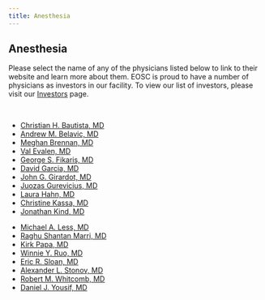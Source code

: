 ```yaml
---
title: Anesthesia
---
```


<section id="content">
	<div class="container_24">
		<div class="grid_24">
			<div class="wrapper">
				<div class="grid_17 alpha rt-ident-bot-1">
					<div class="rt-inner-ident-3">
						<h2 class="ident-bot-3">Anesthesia</h2>
						<div class="line ident-bot-13"></div>
						<p>Please select the name of any of the physicians listed below to link to their website and  learn more about them. EOSC is proud to have a number of physicians as investors in our facility. To view our list of investors, please visit our <a href="/patients/investors">Investors</a> page.</p>
					<p>&nbsp;</p>
					<div class="wrapper ident-bot-5">
							<div class="grid_8 alpha rt-ident-bot-2">
								<div class="wrapper ident-bot-15">
								</div>
								<ul class="list-2">
									<li><a href="http://www.etherelm.com" target="_blank">Christian H. Bautista, MD</a></li>
									<li><a href="http://www.etherelm.com" target="_blank">Andrew M. Belavic, MD</a></li>
									<li><a href="http://www.etherelm.com" target="_blank">Meghan Brennan, MD</a></li>
									<li><a href="http://www.etherelm.com" target="_blank">Val Evalen, MD</a></li>
									<li><a href="http://www.etherelm.com" target="_blank">George S. Fikaris, MD</a></li>
									<li><a href="http://www.etherelm.com" target="_blank">David Garcia, MD</a></li>
									<li><a href="http://www.etherelm.com" target="_blank">John G. Girardot, MD</a></li>
									<li><a href="http://www.etherelm.com" target="_blank">Juozas Gurevicius, MD</a></li>
									<li><a href="http://www.etherelm.com" target="_blank">Laura Hahn, MD</a></li>
									<li><a href="http://www.etherelm.com" target="_blank">Christine Kassa, MD</a></li>
									<li><a href="http://www.etherelm.com" target="_blank">Jonathan Kind, MD</a></li>
								</ul>
							</div>
							<div class="grid_8 omega">
								<div class="wrapper ident-bot-15"></div>
								<ul class="list-2">
									<li><a href="http://www.etherelm.com" target="_blank">Michael A. Less, MD</a></li>
									<li><a href="http://www.etherelm.com" target="_blank">Raghu Shantan Marri, MD</a></li>
									<li><a href="http://www.etherelm.com" target="_blank">Kirk Papa, MD</a></li>
									<li><a href="http://www.etherelm.com" target="_blank">Winnie Y. Ruo, MD</a></li>
									<li><a href="http://www.etherelm.com" target="_blank">Eric R. Sloan, MD</a></li>
									<li><a href="http://www.etherelm.com" target="_blank">Alexander L. Stonov, MD</a></li>
									<li><a href="http://www.etherelm.com" target="_blank">Robert M. Whitcomb, MD</a></li>
									<li><a href="http://www.etherelm.com" target="_blank">Daniel J. Yousif, MD</a></li>
								</ul>
								<p>&nbsp;</p>
							</div>
					</div>
				</div>
			</div>